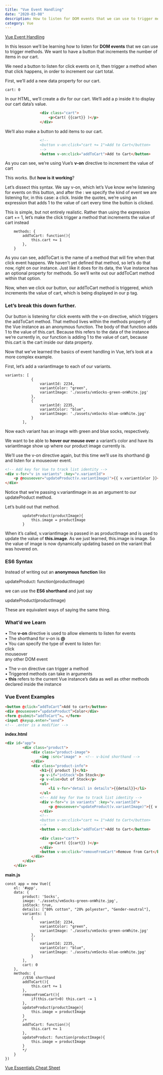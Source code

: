 ```yaml
---
title: "Vue Event Handling"
date: "2020-03-08"
description: How to listen for DOM events that we can use to trigger methods
category: Vue
---
```


[Vue Event Handling](https://www.vuemastery.com/courses/intro-to-vue-js/event-handling)

In this lesson we’ll be learning how to listen for **DOM events** that we can use to trigger methods. We want to have a button that increments the number of items in our cart.

We need a button to listen for click events on it, then trigger a method when that click happens, in order to increment our cart total.

First, we’ll add a new data property for our cart.
```
cart: 0
```
In our HTML, we’ll create a div for our cart. We’ll add a p inside it to display our cart data’s value.
```html
                <div class="cart">
                    <p>Cart( {{cart}} )</p>
                </div>
```
We’ll also make a button to add items to our cart.
```html
                <!-- 
                <button v-on:click="cart += 1">Add to Cart</button>
                -->
                <button v-on:click="addToCart">Add to Cart</button>
```
As you can see, we’re using Vue’s **v-on** directive to increment the value of cart

This works. But **how is it working**?

Let’s dissect this syntax. We say v-on, which let’s Vue know we’re listening for events on this button, and after the : we specify the kind of event we are listening for, in this case: a click. Inside the quotes, we’re using an expression that adds 1 to the value of cart every time the button is clicked.

This is simple, but not entirely realistic. Rather than using the expression cart += 1, let’s make the click trigger a method that increments the value of cart instead
```
    methods: {
        addToCart: function(){
            this.cart += 1
        },   
    }
```
As you can see, addToCart is the name of a method that will fire when that click event happens. We haven’t yet defined that method, so let’s do that now, right on our instance.
Just like it does for its data, the Vue instance has an optional property for methods. So we’ll write out our addToCart method within that option.

Now, when we click our button, our addToCart method is triggered, which increments the value of cart, which is being displayed in our p tag.

### Let’s break this down further.

Our button is listening for click events with the v-on directive, which triggers the addToCart method. That method lives within the methods property of the Vue instance as an anonymous function. The body of that function adds 1 to the value of this.cart. Because this refers to the data of the instance we’re currently in, our function is adding 1 to the value of cart, because this.cart is the cart inside our data property.

Now that we’ve learned the basics of event handling in Vue, let’s look at a more complex example.

First, let’s add a variantImage to each of our variants.
```
variants: [
            {
                variantId: 2234,
                variantColor: "green",
                variantImage: './assets/vmSocks-green-onWhite.jpg'
            },
            {
                variantId: 2235,
                variantColor: "blue",
                variantImage: './assets/vmSocks-blue-onWhite.jpg'
            }
        ],
```
Now each variant has an image with green and blue socks, respectively.

We want to be able to **hover our mouse over** a variant’s color and have its variantImage show up where our product image currently is.

We’ll use the v-on directive again, but this time we’ll use its shorthand @ and listen for a mouseover event.
```html
<!-- Add key for Vue to track list identity -->
<div v-for="v in variants" :key="v.variantId">
    <p @mouseover="updateProduct(v.variantImage)">{{ v.variantColor }}</p>
</div>
```
Notice that we’re passing v.variantImage in as an argument to our updateProduct method.

Let’s build out that method.
```
        updateProduct(productImage){
            this.image = productImage
        }
```
When it’s called, v.variantImage is passed in as productImage and is used to update the value of **this.image**. As we just learned, this.image is image. So the value of image is now dynamically updating based on the variant that was hovered on.

### ES6 Syntax
Instead of writing out an **anonymous function** like    

updateProduct: function(productImage)

we can use the **ES6 shorthand** and just say 

updateProduct(productImage)

These are equivalent ways of saying the same thing.

### What’d we Learn   
•	The **v-on** directive is used to allow elements to listen for events   
•	The shorthand for v-on is **@**   
•	You can specify the type of event to listen for:   
        click   
        mouseover   
        any other DOM event   

•	The v-on directive can trigger a method   
•	Triggered methods can take in arguments   
•	**this** refers to the current Vue instance’s data as well as other methods declared inside the instance   

### Vue Event Examples
```html
<button @click=”addToCart”>Add to cart</button>
<div @mouseover=”updateProduct”>Color</div>
<form @submit=”addToCart”>… </form>
<input @keyup.enter=”send”>
<!-- .enter is a modifier -->
```

**index.html**
```html
<div id="app">
        <div class="product">
            <div class="product-image">
                <img :src="image" >  <!-- v-bind shorthand -->
            </div>
            <div class="product-info">
                <h1>{{ product }}</h1>
                <p v-if="inStock">In Stock</p>
                <p v-else>Out of Stock</p>
                <ul>
                    <li v-for="detail in details">{{detail}}</li>
                </ul>
                <!-- Add key for Vue to track list identity -->
                <div v-for="v in variants" :key="v.variantId">
                    <p @mouseover="updateProduct(v.variantImage)">{{ v.variantColor }}</p>
                </div>
                <!-- 
                <button v-on:click="cart += 1">Add to Cart</button>
                -->
                <button v-on:click="addToCart">Add to Cart</button>
                
                <div class="cart">
                    <p>Cart( {{cart}} )</p>
                </div>
                <button v-on:click="removeFromCart">Remove from Cart</button>
            </div>
        </div>
    </div>
```
**main.js**
```
const app = new Vue({
    el: '#app',
    data: {
        product: 'Socks',
        image: './assets/vmSocks-green-onWhite.jpg',
        inStock: true,
        details: ["80% cotton", "20% polyester", "Gender-neutral"],
        variants: [
            {
                variantId: 2234,
                variantColor: "green",
                variantImage: './assets/vmSocks-green-onWhite.jpg'
            },
            {
                variantId: 2235,
                variantColor: "blue",
                variantImage: './assets/vmSocks-blue-onWhite.jpg'
            }
        ],
        cart: 0
    },
    methods: {
        //ES6 shorthand
        addToCart(){
            this.cart += 1
        },
        removeFromCart(){
            if(this.cart>0) this.cart -= 1
        },
        updateProduct(productImage){
            this.image = productImage
        }
        /*
        addToCart: function(){
            this.cart += 1
        },
        updateProduct: function(productImage){
            this.image = productImage
        }
        */
    }
})
```

[Vue Essentials Cheat Sheet](https://taisluwebsitebucket1.s3-us-west-2.amazonaws.com/HTML/pdf/Vue-Essentials-Cheat-Sheet.pdf)



